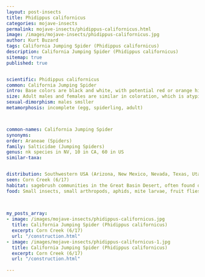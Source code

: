 ```yaml
---
layout: post-insects
title: Phidippus californicus
categories: mojave-insects
permalink: mojave-insects/phidippus-californicus.html
image: /images/mojave-insects/phidippus-californicus.jpg
author: Kurt Buzard
tags: California Jumping Spider (Phidippus californicus)
description: California Jumping Spider (Phidippus californicus)
sitemap: true
published: true


scientific: Phidippus californicus
common: California Jumping Spider
intro: Base colors are black and white, with potential red or orange highlights on the abdomen, which can change with molting. Spiderlings emerge from the egg sac and initially remain in the nest for about three weeks before their first molt. As they grow, they shed their exoskeleton (molt) multiple times. Each molt allows them to increase in size and develop more adult-like features.
size: Adult males and females are similar in coloration, which is atypical for the Phidippus genus. 0.3-0.6 inch (8-15 mm)
sexual-dimorphism: males smsller
metamorphosis: incomplete (egg, spiderling, adult)



common-names: California Jumping Spider
synonyms: 
order: Araneae (Spiders)
family: Salticidae (Jumping Spiders)
genus: nk species in NV, 10 in CA, 60 in US
similar-taxa: 


distribution: Southwestern USA (Arizona, New Mexico, Nevada, Texas, Utah) and northern Mexico (Baja California peninsula, Sonora)
seen: Corn Creek (6/17)
habitat: sagebrush communities in the Great Basin Desert, often found on bushes like sagebrush, rabbitbrush, and saltbush
food: Small insects, small arthropods, aphids, mite larvae, fruit flies
 
   

my_posts_array:
- image: /images/mojave-insects/phidippus-californicus.jpg
  title: California Jumping Spider (Phidippus californicus)
  excerpt: Corn Creek (6/17)
  url: "/construction.html"
- image: /images/mojave-insects/phidippus-californicus-1.jpg
  title: California Jumping Spider (Phidippus californicus)
  excerpt: Corn Creek (6/17)
  url: "/construction.html"
 
---
```

  
  
 <p></p>
  
